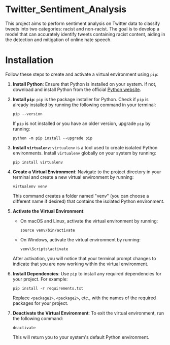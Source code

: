 # Twitter_Sentiment_Analysis
This project aims to perform sentiment analysis on Twitter data to classify tweets into two categories: racist and non-racist. The goal is to develop a model that can accurately identify tweets containing racist content, aiding in the detection and mitigation of online hate speech.

# Installation

Follow these steps to create and activate a virtual environment using `pip`:

1. **Install Python**: Ensure that Python is installed on your system. If not, download and install Python from the official [Python website](https://www.python.org/downloads/).

2. **Install `pip`**: `pip` is the package installer for Python. Check if `pip` is already installed by running the following command in your terminal:

   ```
   pip --version
   ```

   If `pip` is not installed or you have an older version, upgrade `pip` by running:

   ```
   python -m pip install --upgrade pip
   ```

3. **Install `virtualenv`**: `virtualenv` is a tool used to create isolated Python environments. Install `virtualenv` globally on your system by running:

   ```
   pip install virtualenv
   ```

4. **Create a Virtual Environment**: Navigate to the project directory in your terminal and create a new virtual environment by running:

   ```
   virtualenv venv
   ```

   This command creates a folder named "venv" (you can choose a different name if desired) that contains the isolated Python environment.

5. **Activate the Virtual Environment**:
   - On macOS and Linux, activate the virtual environment by running:

     ```
     source venv/bin/activate
     ```

   - On Windows, activate the virtual environment by running:

     ```
     venv\Scripts\activate
     ```

   After activation, you will notice that your terminal prompt changes to indicate that you are now working within the virtual environment.

6. **Install Dependencies**: Use `pip` to install any required dependencies for your project. For example:

   ```
   pip install -r requirements.txt
   ```

   Replace `<package1>`, `<package2>`, etc., with the names of the required packages for your project.

7. **Deactivate the Virtual Environment**: To exit the virtual environment, run the following command:

   ```
   deactivate
   ```

   This will return you to your system's default Python environment.
